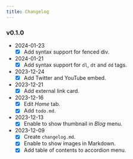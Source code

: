 ```yaml
---
title: Changelog
---
```


### v0.1.0

- 2024-01-23
  - [x] Add syntax support for fenced div.
- 2024-01-21
  - [x] Add syntax support for `dl`, `dt` and `dd` tags.
- 2023-12-24
  - [x] Add Twitter and YouTube embed.
- 2023-12-21
  - [x] Add external link card.
- 2023-12-16
  - [x] Edit *Home* tab.
  - [x] Add `todo.md`.
- 2023-12-13
  - [x] Enable to show thumbnail in *Blog* menu.
- 2023-12-09
  - [x] Create `changelog.md`.
  - [x] Enable to show images in Markdown.
  - [x] Add table of contents to accordion menu.
